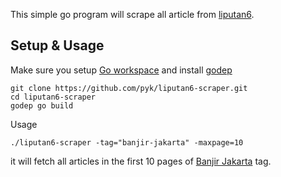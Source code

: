This simple go program will scrape all article from 
[liputan6](http://www.liputan6.com).

## Setup & Usage
Make sure you setup [Go workspace](https://golang.org/doc/code.html) and install [godep](https://github.com/tools/godep)

    git clone https://github.com/pyk/liputan6-scraper.git
    cd liputan6-scraper
    godep go build

Usage
    
    ./liputan6-scraper -tag="banjir-jakarta" -maxpage=10

it will fetch all articles in the first 10 pages of [Banjir Jakarta](http://www.liputan6.com/tag/banjir-jakarta) tag.